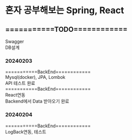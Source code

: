 # 혼자 공부해보는 Spring, React
## ===========TODO============
Swagger<br/>
DB설계<br/>

### 20240203
===========BackEnd============<br/>
Mysql(docker), JPA, Lombok<br/>
API 테스트 완료<br/>
===========BackEnd============<br/>
React연동<br/>
Backend에서 Data 받아오기 완료<br/>

### 20240204

===========BackEnd============<br/>
LogBack연동, 테스트<br/>




